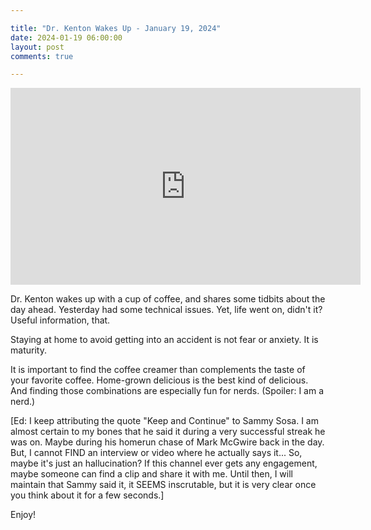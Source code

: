 ```yaml
---

title: "Dr. Kenton Wakes Up - January 19, 2024"
date: 2024-01-19 06:00:00
layout: post
comments: true

---
```


<iframe width="560" height="315" src="https://www.youtube.com/embed/aEz0k8LftCA?si=A38Nj5Cw1fgRd-he" title="YouTube video player" frameborder="0" allow="accelerometer; autoplay; clipboard-write; encrypted-media; gyroscope; picture-in-picture; web-share" allowfullscreen></iframe>


Dr. Kenton wakes up with a cup of coffee, and shares some tidbits about the day ahead. Yesterday had some technical issues. Yet, life went on, didn't it? Useful information, that.

Staying at home to avoid getting into an accident is not fear or anxiety. It is maturity.

It is important to find the coffee creamer than complements the taste of your favorite coffee. Home-grown delicious is the best kind of delicious. And finding those combinations are especially fun for nerds. (Spoiler: I am a nerd.)

[Ed: I keep attributing the quote "Keep and Continue" to Sammy Sosa. I am almost certain to my bones that he said it during a very successful streak he was on. Maybe during his homerun chase of Mark McGwire back in the day. But, I cannot FIND an interview or video where he actually says it... So, maybe it's just an hallucination? If this channel ever gets any engagement, maybe someone can find a clip and share it with me. Until then, I will maintain that Sammy said it, it SEEMS inscrutable, but it is very clear once you think about it for a few seconds.]

Enjoy!